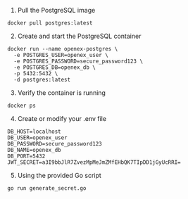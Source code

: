 1. Pull the PostgreSQL image

```
docker pull postgres:latest
```

2. Create and start the PostgreSQL container

```
docker run --name openex-postgres \
  -e POSTGRES_USER=openex_user \
  -e POSTGRES_PASSWORD=secure_password123 \
  -e POSTGRES_DB=openex_db \
  -p 5432:5432 \
  -d postgres:latest
```

3. Verify the container is running

```
docker ps
```

4. Create or modify your .env file

```
DB_HOST=localhost
DB_USER=openex_user
DB_PASSWORD=secure_password123
DB_NAME=openex_db
DB_PORT=5432
JWT_SECRET=a3I9bbJlR7ZvezMpMeJmZMfEHbQK7TIpDD1jGyUcRRI=
```

5. Using the provided Go script

```
go run generate_secret.go
```
